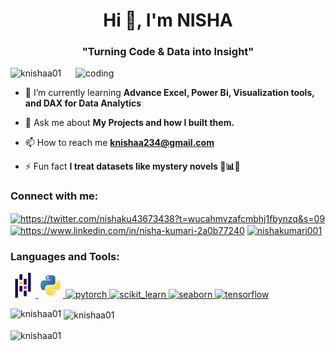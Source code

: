 <h1 align="center">Hi 👋, I'm NISHA</h1>
<h3 align="center">"Turning Code & Data into Insight"</h3>

<img align="right" alt="coding" width="400" src="https://i.imgflip.com/9rfpor.gif">

<p align="left"> <img src="https://komarev.com/ghpvc/?username=knishaa01&label=Profile%20views&color=0e75b6&style=flat" alt="knishaa01" /> </p>

- 🌱 I’m currently learning **Advance Excel, Power Bi, Visualization tools, and DAX for Data Analytics**

- 💬 Ask me about **My Projects and how I built them.**

- 📫 How to reach me **knishaa234@gmail.com**

- ⚡ Fun fact **I treat datasets like mystery novels 🧩📊✨**

<h3 align="left">Connect with me:</h3>
<p align="left">
<a href="https://twitter.com/https://twitter.com/nishaku43673438?t=wucahmvzafcmbhj1fbynzq&s=09" target="blank"><img align="center" src="https://raw.githubusercontent.com/rahuldkjain/github-profile-readme-generator/master/src/images/icons/Social/twitter.svg" alt="https://twitter.com/nishaku43673438?t=wucahmvzafcmbhj1fbynzq&s=09" height="30" width="40" /></a>
<a href="https://linkedin.com/in/https://www.linkedin.com/in/nisha-kumari-2a0b77240" target="blank"><img align="center" src="https://raw.githubusercontent.com/rahuldkjain/github-profile-readme-generator/master/src/images/icons/Social/linked-in-alt.svg" alt="https://www.linkedin.com/in/nisha-kumari-2a0b77240" height="30" width="40" /></a>
<a href="https://kaggle.com/nishakumari001" target="blank"><img align="center" src="https://raw.githubusercontent.com/rahuldkjain/github-profile-readme-generator/master/src/images/icons/Social/kaggle.svg" alt="nishakumari001" height="30" width="40" /></a>
</p>

<h3 align="left">Languages and Tools:</h3>
<p align="left"> <a href="https://pandas.pydata.org/" target="_blank" rel="noreferrer"> <img src="https://raw.githubusercontent.com/devicons/devicon/2ae2a900d2f041da66e950e4d48052658d850630/icons/pandas/pandas-original.svg" alt="pandas" width="40" height="40"/> </a> <a href="https://www.python.org" target="_blank" rel="noreferrer"> <img src="https://raw.githubusercontent.com/devicons/devicon/master/icons/python/python-original.svg" alt="python" width="40" height="40"/> </a> <a href="https://pytorch.org/" target="_blank" rel="noreferrer"> <img src="https://www.vectorlogo.zone/logos/pytorch/pytorch-icon.svg" alt="pytorch" width="40" height="40"/> </a> <a href="https://scikit-learn.org/" target="_blank" rel="noreferrer"> <img src="https://upload.wikimedia.org/wikipedia/commons/0/05/Scikit_learn_logo_small.svg" alt="scikit_learn" width="40" height="40"/> </a> <a href="https://seaborn.pydata.org/" target="_blank" rel="noreferrer"> <img src="https://seaborn.pydata.org/_images/logo-mark-lightbg.svg" alt="seaborn" width="40" height="40"/> </a> <a href="https://www.tensorflow.org" target="_blank" rel="noreferrer"> <img src="https://www.vectorlogo.zone/logos/tensorflow/tensorflow-icon.svg" alt="tensorflow" width="40" height="40"/> </a> </p>

<p><img align="left" src="https://github-readme-stats.vercel.app/api/top-langs?username=knishaa01&show_icons=true&locale=en&layout=compact" alt="knishaa01" /></p>

<p>&nbsp;<img align="center" src="https://github-readme-stats.vercel.app/api?username=knishaa01&show_icons=true&locale=en" alt="knishaa01" /></p>

<p><img align="center" src="https://github-readme-streak-stats.herokuapp.com/?user=knishaa01&" alt="knishaa01" /></p>


